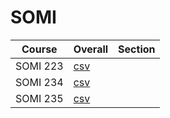 # SOMI

| Course | Overall | Section |
| ------ | ------- | ------- |
| SOMI 223 | [csv](https://github.com/UCSD-Historical-Enrollment-Data/2025Winter/blob/main/overall/SOMI%20223.csv) |  |
| SOMI 234 | [csv](https://github.com/UCSD-Historical-Enrollment-Data/2025Winter/blob/main/overall/SOMI%20234.csv) |  |
| SOMI 235 | [csv](https://github.com/UCSD-Historical-Enrollment-Data/2025Winter/blob/main/overall/SOMI%20235.csv) |  |

